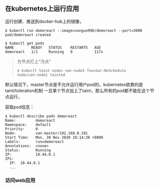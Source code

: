 ## 在kubernetes上运行应用

运行创建、推送到docker-hub上的镜像，

```
$ kubectl run demoreact --image=vanguo996/demoreact --port=3000
pod/demoreact created

$ kubectl get pods
NAME        READY   STATUS    RESTARTS   AGE
demoreact   1/1     Running   0          117s

```

> 为节点打上"污点"
> ```
>$ kubectl taint nodes van-node1 foo=bar:NoSchedule
>node/van-node1 tainted
>```

默认情况下，master节点是不允许运行用户pod的，kubernetes依靠的是taint/toleration机制
一旦某个节点加上了taint，那么所有的pod都不能在这个节点运行，

获取pod信息：
```
$ kubectl describe pods demoreact
Name:         demoreact
Namespace:    default
Priority:     0
Node:         van-master/192.168.0.101
Start Time:   Mon, 30 Nov 2020 10:14:38 +0800
Labels:       run=demoreact
Annotations:  <none>
Status:       Running
IP:           10.44.0.1
IPs:
  IP:  10.44.0.1
  ...
```


### 访问web应用


